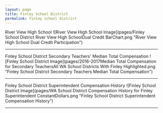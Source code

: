 ```yaml
---
layout: page
title: Finley School District
permalink: finley school district
---
```



River View High School
![River View High School Image](pages/Finley School District River View High SchoolDual Credit BarChart.png "River View High School Dual Credit Participation")

___

Finley School District Secondary Teachers' Median Total Compensation
![Finley School District Image](pages/2016-2017Median Total Compensation for Secondary TeachersAll WA School Districts With Finley Highlighted.png "Finley School District Secondary Teachers Median Total Compensation")

___

Finley School District Superintendent Compensation History
![Finley School District Image](pages/WA School District Compensation History for Finley Superintendent ConstantDollars.png "Finley School District Superintendent Compensation History")

___

